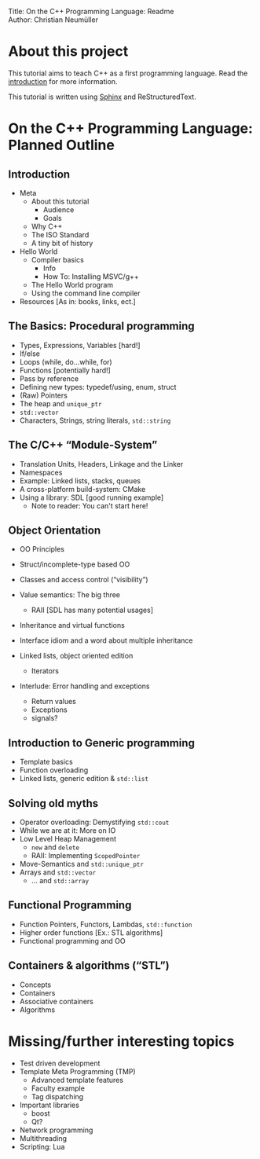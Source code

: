 Title: On the C++ Programming Language: Readme  
Author: Christian Neumüller  

# About this project


This tutorial aims to teach C++ as a first programming language.
Read the [introduction][] for more information.

This tutorial is written using [Sphinx][] and ReStructuredText.

[introduction]: intro.rst
[Sphinx]: http://sphinx-doc.org/

# On the C++ Programming Language: Planned Outline

## Introduction
* Meta
  + About this tutorial
    - Audience
    - Goals
  + Why C++
  + The ISO Standard
  + A tiny bit of history
* Hello World
  + Compiler basics
    - Info
    - How To: Installing MSVC/g++
  + The Hello World program
  + Using the command line compiler
* Resources [As in: books, links, ect.]

## The Basics: Procedural programming
* Types, Expressions, Variables [hard!]
* If/else
* Loops (while, do…while, for)
* Functions [potentially hard!]
* Pass by reference
* Defining new types: typedef/using, enum, struct
* (Raw) Pointers
* The heap and `unique_ptr`
* `std::vector`
* Characters, Strings, string literals, `std::string`

## The C/C++ “Module-System”
* Translation Units, Headers, Linkage and the Linker
* Namespaces
* Example: Linked lists, stacks, queues
* A cross-platform build-system: CMake
* Using a library: SDL [good running example]
  + Note to reader: You can't start here!

## Object Orientation
* OO Principles
* Struct/incomplete-type based OO
* Classes and access control (“visibility”)
* Value semantics: The big three
  + RAII [SDL has many potential usages]
* Inheritance and virtual functions
* Interface idiom and a word about multiple inheritance
* Linked lists, object oriented edition
  + Iterators

* Interlude: Error handling and exceptions
  + Return values
  + Exceptions
  + signals?


## Introduction to Generic programming
* Template basics
* Function overloading
* Linked lists, generic edition & `std::list`

## Solving old myths
* Operator overloading: Demystifying `std::cout`
* While we are at it: More on IO
* Low Level Heap Management
  + `new` and `delete`
  + RAII: Implementing `ScopedPointer`
* Move-Semantics and `std::unique_ptr`
* Arrays and `std::vector`
  + … and `std::array`

## Functional Programming
* Function Pointers, Functors, Lambdas, `std::function`
* Higher order functions [Ex.: STL algorithms]
* Functional programming and OO

## Containers & algorithms (“STL”)
* Concepts
* Containers
* Associative containers
* Algorithms


# Missing/further interesting topics
* Test driven development
* Template Meta Programming (TMP)
  + Advanced template features
  + Faculty example
  + Tag dispatching
* Important libraries
  + boost
  + Qt?
* Network programming
* Multithreading
* Scripting: Lua
